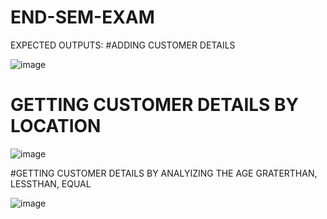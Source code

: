# END-SEM-EXAM

EXPECTED OUTPUTS:
#ADDING CUSTOMER DETAILS

![image](https://github.com/user-attachments/assets/03b3c993-e21e-4f6f-adb4-af59a64c2b04)

# GETTING CUSTOMER DETAILS BY LOCATION

![image](https://github.com/user-attachments/assets/971a80cc-8f41-4a6e-870c-7270ef0c3013)

#GETTING CUSTOMER DETAILS BY ANALYIZING THE AGE GRATERTHAN, LESSTHAN, EQUAL 


![image](https://github.com/user-attachments/assets/62541198-2e16-4e04-a00b-f33bc0ab0b15)
